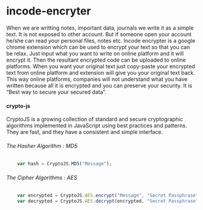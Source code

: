 # incode-encryter
When we are writting notes, important data, journals we write it as a simple text. It is not exposed to other account. But if someone open your account he/she can read your personal files, notes etc. 
Incode encrypter is a google chrome extension which can be used to encrypt your text so that you can be relax. Just input what you want to write on online platform and it will encrypt it. Then the resultant encrypted code can be uploaded to online platforms. When you want your original text just copy-paste your encrypted text from online platform and extension will give you your original text back. This way online platforms, companies will not understand what you have written because all it is encrypted and you can preserve your security. It is “Best way to secure your secured data”. 

#### crypto-js

CryptoJS is a growing collection of standard and secure cryptographic algorithms implemented in JavaScript using best practices and patterns. They are fast, and they have a consistent and simple interface.

###### The Hasher Algorithm : MD5 

```javascript
	var hash = CryptoJS.MD5("Message");
```
###### The Cipher Algorithms : AES 

```javascript
	var encrypted = CryptoJS.AES.encrypt("Message", "Secret Passphrase"); 
	var decrypted = CryptoJS.AES.decrypt(encrypted, "Secret Passphrase");
```

